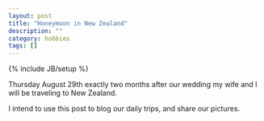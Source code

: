 ```yaml
---
layout: post
title: "Honeymoon in New Zealand"
description: ""
category: hobbies
tags: []
---
```

{% include JB/setup %}


Thursday August 29th exactly two months after our wedding my wife and I will be traveling to New Zealand. 

I intend to use this post to blog our daily trips, and share our pictures. 

